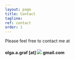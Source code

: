 ```yaml
---
layout: page
title: Contact
tagline: 
ref: contact
order: 1
---
```


Please feel free to contact me at
#### [](#header-4)olga.a.graf [at] <img src="https://render.githubusercontent.com/render/math?math=%5CLarge+%5Cdisplaystyle+%5Cbegin%7Balign%2A%7D%0A+%5C%40%0A%5Cend%7Balign%2A%7D%0A%0A"> gmail.com



<!---
[Go to the Home Page]({{ '/' | absolute_url }})
![image](/assets/images/numbers14.jpg)
-->
